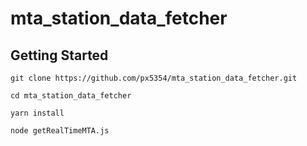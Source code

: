 # mta_station_data_fetcher

## Getting Started
```
git clone https://github.com/px5354/mta_station_data_fetcher.git
```
```
cd mta_station_data_fetcher
```
```
yarn install
```
```
node getRealTimeMTA.js
```
